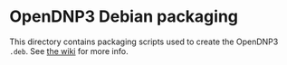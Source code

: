 # OpenDNP3 Debian packaging

This directory contains packaging scripts used to create the OpenDNP3 `.deb`.
See [the wiki][wiki-docs] for more info.

[wiki-docs]: https://github.com/SolarNetworkFoundation/solarnetwork-ops/wiki/OpenDNP3-Debian-Packaging
